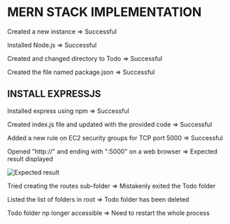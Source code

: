 # MERN STACK IMPLEMENTATION
Created a new instance => Successful

Installed Node.js => Successful

Created and changed directory to Todo => Successful

Created the file named package.json => Successful

## INSTALL EXPRESSJS
Installed express using npm => Successful

Created index.js file and updated with the provided code => Successful

Added a new rule on EC2 security groups for TCP port 5000 => Successful

Opened "http://<PublicIP-or-PublicDNS>" and ending with ":5000" on a web browser => Expected result displayed

![Expected result](https://user-images.githubusercontent.com/97810379/151631602-9fb278d2-b6d1-44ef-b70c-286386f0f14f.JPG)

Tried creating the routes sub-folder => Mistakenly exited the Todo folder

Listed the list of folders in root => Todo folder has been deleted
  
Todo folder np longer accessible => Need to restart the whole process


  
